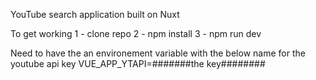 YouTube search application built on Nuxt

To get working
1 - clone repo
2 - npm install
3 - npm run dev

Need to have the an environement variable with the below name for the youtube api key
VUE_APP_YTAPI=#######the key########